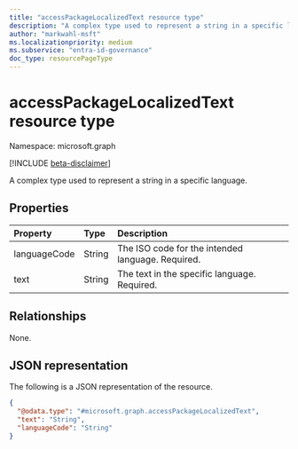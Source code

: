 ```yaml
---
title: "accessPackageLocalizedText resource type"
description: "A complex type used to represent a string in a specific language."
author: "markwahl-msft"
ms.localizationpriority: medium
ms.subservice: "entra-id-governance"
doc_type: resourcePageType
---
```


# accessPackageLocalizedText resource type

Namespace: microsoft.graph

[!INCLUDE [beta-disclaimer](../../includes/beta-disclaimer.md)]

A complex type used to represent a string in a specific language.

## Properties
|Property|Type|Description|
|:---|:---|:---|
|languageCode|String|The ISO code for the intended language. Required. |
|text|String|The text in the specific language. Required. |

## Relationships
None.

## JSON representation
The following is a JSON representation of the resource.
<!-- {
  "blockType": "resource",
  "@odata.type": "microsoft.graph.accessPackageLocalizedText"
}
-->
``` json
{
  "@odata.type": "#microsoft.graph.accessPackageLocalizedText",
  "text": "String",
  "languageCode": "String"
}
```
